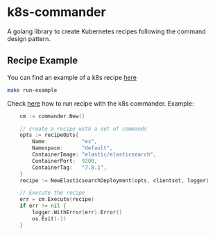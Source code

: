 # k8s-commander

A golang library to create Kubernetes recipes following the command design pattern.

## Recipe Example

You can find an example of a k8s recipe [here](_examples/elasticsearch_recipe.go)

```bash
make run-example
```

Check [here](`_examples/main.go`) how to run recipe with the k8s commander. Example:

```go
	cm := commander.New()

	// create a recipe with a set of commands
	opts := recipeOpts{
		Name:           "es",
		Namespace:      "default",
		ContainerImage: "elastic/elasticsearch",
		ContainerPort:  9200,
		ContainerTag:   "7.8.1",
	}
	recipe := NewElasticsearchDeployment(opts, clientset, logger)

	// Execute the recipe
	err = cm.Execute(recipe)
	if err != nil {
		logger.WithError(err).Error()
		os.Exit(-1)
	}
```